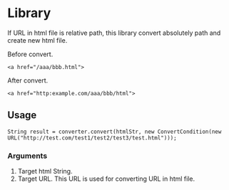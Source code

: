 # Library
If URL in html file is relative path, this library convert absolutely path and create new html file.

Before convert.

```
<a href="/aaa/bbb.html">
```

After convert.
```
<a href="http:example.com/aaa/bbb/html">
```

## Usage
```
String result = converter.convert(htmlStr, new ConvertCondition(new URL("http://test.com/test1/test2/test3/test.html")));
```

### Arguments
1. Target html String.
2. Target URL. This URL is used for converting URL in html file.
